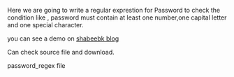 Here we are going to write a regular exprestion for Password to check the condition like , password must contain at least one number,one capital letter and one special character.



you can see a demo on <a href="http://shabeebk.com/blog/regular-expression-for-at-least-one-number-capital-letter-and-a-special-character/">shabeebk blog</a> 


Can check source file and download. 

password_regex file




